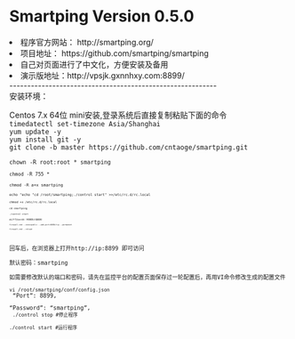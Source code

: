 # Smartping Version 0.5.0
<li>程序官方网站： http://smartping.org/</li>
<li>项目地址： https://github.com/smartping/smartping</li></li>
<li>自己对页面进行了中文化，方便安装及备用</li>
<li>演示版地址：http://vpsjk.gxnnhxy.com:8899/</li>
----------------------------------------------------------
<br>安装环境：</br>
<p>Centos 7.x 64位 mini安装,登录系统后直接复制粘贴下面的命令</br>
<code>timedatectl set-timezone Asia/Shanghai</code><code></code></br>
<code>yum update -y</code></br>
<code>yum install git -y</code></br>
<code>git clone -b master https://github.com/cntaoge/smartping.git</br>
<code>chown -R root:root * smartping</br>
<code>chmod -R 755 *</br>
<code>chmod -R a+x smartping</br>
<code>echo "echo "cd /root/smartping;./control start" >>/etc/rc.d/rc.local</br>
<code>chmod +x /etc/rc.d/rc.local</br>
<code>cd smartping</br>
<code>./control start</br>
#以下为CentOS 7系统防火墙规则</br>
<code>firewall-cmd --zone=public --add-port=8899/tcp --permanent</br>
firewall-cmd --reload</code></br>

回车后，在浏览器上打开http://ip:8899 即可访问</br>
默认密码：smartping</br>
如需要修改默认的端口和密码，请先在监控平台的配置页面保存过一轮配置后，再用VI命令修改生成的配置文件</br>
<code>vi /root/smartping/conf/config.json</code></br>
“Port”: 8899,</br>
“Password”: “smartping”,</br>
<code>./control stop #停止程序</code></br>
<code>./control start #运行程序</code></br>

